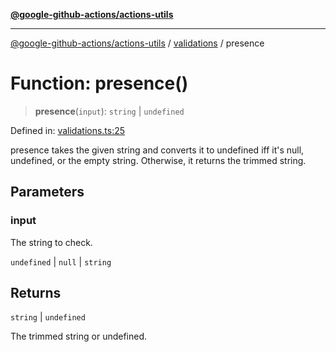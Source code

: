 [**@google-github-actions/actions-utils**](../../README.md)

***

[@google-github-actions/actions-utils](../../modules.md) / [validations](../README.md) / presence

# Function: presence()

> **presence**(`input`): `string` \| `undefined`

Defined in: [validations.ts:25](https://github.com/google-github-actions/actions-utils/blob/main/src/validations.ts#L25)

presence takes the given string and converts it to undefined iff it's null,
undefined, or the empty string. Otherwise, it returns the trimmed string.

## Parameters

### input

The string to check.

`undefined` | `null` | `string`

## Returns

`string` \| `undefined`

The trimmed string or undefined.
